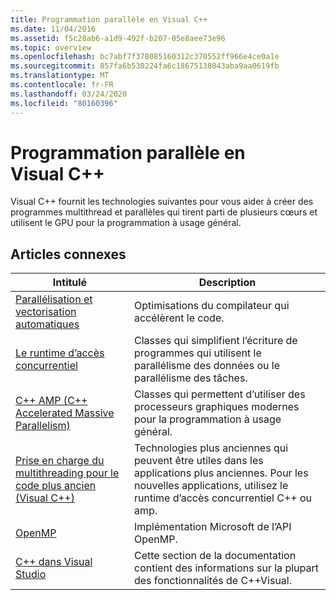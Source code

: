 ```yaml
---
title: Programmation parallèle en Visual C++
ms.date: 11/04/2016
ms.assetid: f5c28ab6-a1d9-492f-b207-05e8aee73e96
ms.topic: overview
ms.openlocfilehash: bc7abf7f378085160312c370552ff966e4ce0a1e
ms.sourcegitcommit: 857fa6b530224fa6c18675138043aba9aa0619fb
ms.translationtype: MT
ms.contentlocale: fr-FR
ms.lasthandoff: 03/24/2020
ms.locfileid: "80160396"
---
```

# <a name="parallel-programming-in-visual-c"></a>Programmation parallèle en Visual C++

Visual C++ fournit les technologies suivantes pour vous aider à créer des programmes multithread et parallèles qui tirent parti de plusieurs cœurs et utilisent le GPU pour la programmation à usage général.

## <a name="related-articles"></a>Articles connexes

|Intitulé|Description|
|-----------|-----------------|
|[Parallélisation et vectorisation automatiques](auto-parallelization-and-auto-vectorization.md)|Optimisations du compilateur qui accélèrent le code.|
|[Le runtime d’accès concurrentiel](concrt/concurrency-runtime.md)|Classes qui simplifient l’écriture de programmes qui utilisent le parallélisme des données ou le parallélisme des tâches.|
|[C++ AMP (C++ Accelerated Massive Parallelism)](amp/cpp-amp-cpp-accelerated-massive-parallelism.md)|Classes qui permettent d’utiliser des processeurs graphiques modernes pour la programmation à usage général.|
|[Prise en charge du multithreading pour le code plus ancien (Visual C++)](multithreading-support-for-older-code-visual-cpp.md)|Technologies plus anciennes qui peuvent être utiles dans les applications plus anciennes. Pour les nouvelles applications, utilisez le runtime d’accès concurrentiel C++ ou amp.|
|[OpenMP](openmp/openmp-in-visual-cpp.md)|Implémentation Microsoft de l’API OpenMP.|
|[C++ dans Visual Studio](../overview/visual-cpp-in-visual-studio.md)|Cette section de la documentation contient des informations sur la plupart des fonctionnalités de C++Visual.|
